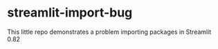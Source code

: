 # streamlit-import-bug
This little repo demonstrates a problem importing packages in Streamlit 0.82
